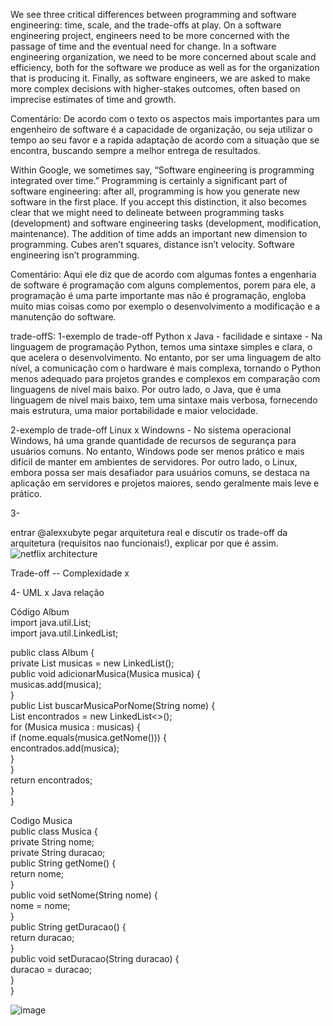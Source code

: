 We see three critical differences between programming and software engineering: time, scale, and the trade-offs at play. On a software engineering project, engineers need to be more concerned with the passage of time and the eventual need for change. In a software engineering organization, we need to be more concerned about scale and efficiency, both for the software we produce as well as for the organization that is producing it. Finally, as software engineers, we are asked to make more complex decisions with higher-stakes outcomes, often based on imprecise estimates of time and growth.

Comentário:
De acordo com o texto os aspectos mais importantes para um engenheiro de software é a capacidade de organização, ou seja utilizar o tempo ao seu favor e a rapida adaptação de acordo com a situação que se encontra, buscando sempre a melhor entrega de resultados.

Within Google, we sometimes say, “Software engineering is programming integrated over time.” Programming is certainly a significant part of software engineering: after all, programming is how you generate new software in the first place. If you accept this distinction, it also becomes clear that we might need to delineate between programming tasks (development) and software engineering tasks (development, modification, maintenance). The addition of time adds an important new dimension to programming. Cubes aren’t squares, distance isn’t velocity. Software engineering isn’t programming.

Comentário:
Aqui ele diz que de acordo com algumas fontes a engenharia de software é programação com alguns complementos, porem para ele, a programação é uma parte importante mas não é programação, engloba muito mias coisas como por exemplo o desenvolvimento a modificação e a manutenção do software. 

trade-offS:
1-exemplo de trade-off Python x Java - facilidade e sintaxe - Na linguagem de programação Python, temos uma sintaxe simples e clara, o que acelera o desenvolvimento. No entanto, por ser uma linguagem de alto nível, a comunicação com o hardware é mais complexa, tornando o Python menos adequado para projetos grandes e complexos em comparação com linguagens de nível mais baixo. Por outro lado, o Java, que é uma linguagem de nível mais baixo, tem uma sintaxe mais verbosa, fornecendo mais estrutura, uma maior portabilidade e maior velocidade.

2-exemplo de trade-off Linux x Windowns - No sistema operacional Windows, há uma grande quantidade de recursos de segurança para usuários comuns. No entanto, Windows pode ser menos prático e mais difícil de manter em ambientes de servidores. Por outro lado, o Linux, embora possa ser mais desafiador para usuários comuns, se destaca na aplicação em servidores e projetos maiores, sendo geralmente mais leve e prático.

3-

entrar @alexxubyte pegar arquitetura real e discutir os trade-off da arquitetura (requisitos nao funcionais!), explicar por que é assim.
![netflix architecture](https://github.com/user-attachments/assets/31ede896-6722-400d-92ee-b6de7cd2761e)

Trade-off -- Complexidade x 

4- UML x Java relação

Código Album<br>
import java.util.List;<br>
import java.util.LinkedList;<br>

public class Album {<br>
    private List<Musica> musicas = new LinkedList<Musica>();<br>
    public void adicionarMusica(Musica musica) {<br>
        musicas.add(musica);<br>
    }<br>
    public List<Musica> buscarMusicaPorNome(String nome) {<br>
        List<Musica> encontrados = new LinkedList<>();<br>
        for (Musica musica : musicas) {<br>
            if (nome.equals(musica.getNome())) {<br>
                encontrados.add(musica);<br>
            }<br>
        }<br>
        return encontrados;<br>
    }<br>
}<br>

Codigo Musica<br>
public class Musica {<br>
    private String nome;<br>
    private String duracao;<br>
    public String getNome() {<br>
        return nome;<br>
    }<br>
    public void setNome(String nome) {<br>
        nome = nome;<br>
    }<br>
    public String getDuracao() {<br>
        return duracao;<br>
    }<br>
    public void setDuracao(String duracao) {<br>
        duracao = duracao;<br>
    }<br>
}<br>

![image](https://github.com/user-attachments/assets/edbc484d-7c1c-43ee-9b9d-4816cbb8b6e9)

